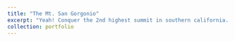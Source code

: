 ```yaml
---
title: "The Mt. San Gorgonio"
excerpt: "Yeah! Conquer the 2nd highest summit in southern california. <br/><img src='/images/san_gorgonio.jpg'>"
collection: portfolio
---
```


